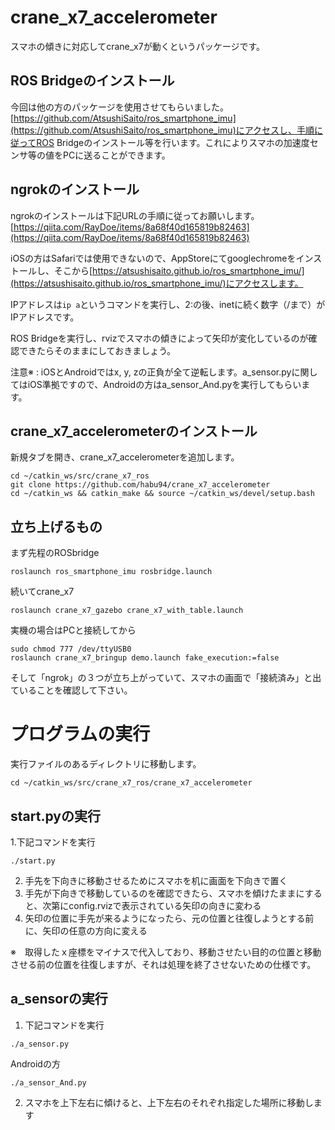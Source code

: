 # crane_x7_accelerometer
スマホの傾きに対応してcrane_x7が動くというパッケージです。

## ROS Bridgeのインストール
今回は他の方のパッケージを使用させてもらいました。[https://github.com/AtsushiSaito/ros_smartphone_imu](https://github.com/AtsushiSaito/ros_smartphone_imu)にアクセスし、手順に従ってROS Bridgeのインストール等を行います。これによりスマホの加速度センサ等の値をPCに送ることができます。

## ngrokのインストール
ngrokのインストールは下記URLの手順に従ってお願いします。
[https://qiita.com/RayDoe/items/8a68f40d165819b82463](https://qiita.com/RayDoe/items/8a68f40d165819b82463)

iOSの方はSafariでは使用できないので、AppStoreにてgooglechromeをインストールし、そこから[https://atsushisaito.github.io/ros_smartphone_imu/](https://atsushisaito.github.io/ros_smartphone_imu/)にアクセスします。

IPアドレスは`ip a`というコマンドを実行し、2:の後、inetに続く数字（/まで）がIPアドレスです。

ROS Bridgeを実行し、rvizでスマホの傾きによって矢印が変化しているのが確認できたらそのままにしておきましょう。

注意※ : iOSとAndroidではx, y, zの正負が全て逆転します。a_sensor.pyに関してはiOS準拠ですので、Androidの方はa_sensor_And.pyを実行してもらいます。

## crane_x7_accelerometerのインストール
新規タブを開き、crane_x7_accelerometerを追加します。
```
cd ~/catkin_ws/src/crane_x7_ros
git clone https://github.com/habu94/crane_x7_accelerometer
cd ~/catkin_ws && catkin_make && source ~/catkin_ws/devel/setup.bash
```

## 立ち上げるもの

まず先程のROSbridge
```
roslaunch ros_smartphone_imu rosbridge.launch
```
続いてcrane_x7
```
roslaunch crane_x7_gazebo crane_x7_with_table.launch
```
実機の場合はPCと接続してから
```
sudo chmod 777 /dev/ttyUSB0
roslaunch crane_x7_bringup demo.launch fake_execution:=false
```
そして「ngrok」の３つが立ち上がっていて、スマホの画面で「接続済み」と出ていることを確認して下さい。

# プログラムの実行
実行ファイルのあるディレクトリに移動します。
```
cd ~/catkin_ws/src/crane_x7_ros/crane_x7_accelerometer
```
## start.pyの実行

1.下記コマンドを実行
```
./start.py
```
2. 手先を下向きに移動させるためにスマホを机に画面を下向きで置く
3. 手先が下向きで移動しているのを確認できたら、スマホを傾けたままにすると、次第にconfig.rvizで表示されている矢印の向きに変わる
4. 矢印の位置に手先が来るようになったら、元の位置と往復しようとする前に、矢印の任意の方向に変える

※　取得したｘ座標をマイナスで代入しており、移動させたい目的の位置と移動させる前の位置を往復しますが、それは処理を終了させないための仕様です。

## a_sensorの実行

1. 下記コマンドを実行
```
./a_sensor.py
```
Androidの方
```
./a_sensor_And.py
```
2. スマホを上下左右に傾けると、上下左右のそれぞれ指定した場所に移動します
